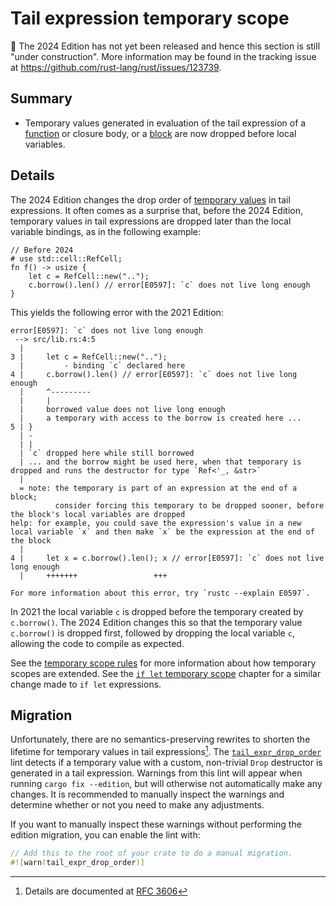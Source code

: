 # Tail expression temporary scope

🚧 The 2024 Edition has not yet been released and hence this section is still "under construction".
More information may be found in the tracking issue at <https://github.com/rust-lang/rust/issues/123739>.

## Summary

- Temporary values generated in evaluation of the tail expression of a [function] or closure body, or a [block] are now dropped before local variables.

[function]: ../../reference/items/functions.html
[block]: ../../reference/expressions/block-expr.html

## Details

The 2024 Edition changes the drop order of [temporary values] in tail expressions. It often comes as a surprise that, before the 2024 Edition, temporary values in tail expressions are dropped later than the local variable bindings, as in the following example:

[temporary values]: ../../reference/expressions.html#temporaries

```rust,edition2021,compile_fail,E0597
// Before 2024
# use std::cell::RefCell;
fn f() -> usize {
    let c = RefCell::new("..");
    c.borrow().len() // error[E0597]: `c` does not live long enough
}
```

This yields the following error with the 2021 Edition:

```text
error[E0597]: `c` does not live long enough
 --> src/lib.rs:4:5
  |
3 |     let c = RefCell::new("..");
  |         - binding `c` declared here
4 |     c.borrow().len() // error[E0597]: `c` does not live long enough
  |     ^---------
  |     |
  |     borrowed value does not live long enough
  |     a temporary with access to the borrow is created here ...
5 | }
  | -
  | |
  | `c` dropped here while still borrowed
  | ... and the borrow might be used here, when that temporary is dropped and runs the destructor for type `Ref<'_, &str>`
  |
  = note: the temporary is part of an expression at the end of a block;
          consider forcing this temporary to be dropped sooner, before the block's local variables are dropped
help: for example, you could save the expression's value in a new local variable `x` and then make `x` be the expression at the end of the block
  |
4 |     let x = c.borrow().len(); x // error[E0597]: `c` does not live long enough
  |     +++++++                 +++

For more information about this error, try `rustc --explain E0597`.
```

In 2021 the local variable `c` is dropped before the temporary created by `c.borrow()`. The 2024 Edition changes this so that the temporary value `c.borrow()` is dropped first, followed by dropping the local variable `c`, allowing the code to compile as expected.

See the [temporary scope rules] for more information about how temporary scopes are extended. See the [`if let` temporary scope] chapter for a similar change made to `if let` expressions.

[`if let` temporary scope]: temporary-if-let-scope.md
[temporary scope rules]: ../../reference/destructors.html#temporary-scopes

## Migration

Unfortunately, there are no semantics-preserving rewrites to shorten the lifetime for temporary values in tail expressions[^RFC3606]. The [`tail_expr_drop_order`] lint detects if a temporary value with a custom, non-trivial `Drop` destructor is generated in a tail expression. Warnings from this lint will appear when running `cargo fix --edition`, but will otherwise not automatically make any changes. It is recommended to manually inspect the warnings and determine whether or not you need to make any adjustments.

If you want to manually inspect these warnings without performing the edition migration, you can enable the lint with:

```rust
// Add this to the root of your crate to do a manual migration.
#![warn(tail_expr_drop_order)]
```

[^RFC3606]: Details are documented at [RFC 3606](https://github.com/rust-lang/rfcs/pull/3606)

[`tail_expr_drop_order`]: ../../rustc/lints/listing/allowed-by-default.html#tail-expr-drop-order

